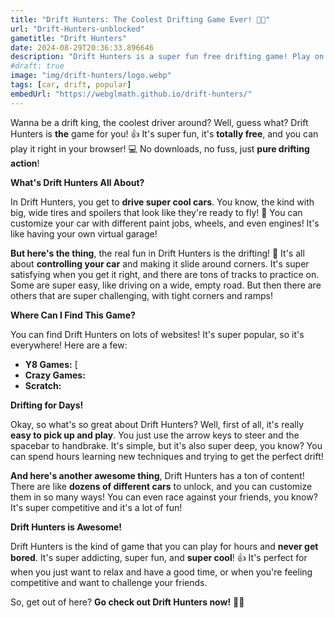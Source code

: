 ```yaml
---
title: "Drift Hunters: The Coolest Drifting Game Ever! 🚗💨"
url: "Drift-Hunters-unblocked"
gametitle: "Drift Hunters"
date: 2024-08-29T20:36:33.896646
description: "Drift Hunters is a super fun free drifting game! Play on your desktop with super cool cars and tons of tracks. Drift Hunters is a must play for all drifting fans!"
#draft: true
image: "img/drift-hunters/logo.webp"
tags: [car, drift, popular]
embedUrl: "https://webglmath.github.io/drift-hunters/"
---
```


Wanna be a drift king, the coolest driver around? Well, guess what?  Drift Hunters is **the** game for you! 👍 It's super fun, it's **totally free**, and  you can play it right in your browser! 💻 No downloads, no fuss, just **pure drifting action**!  

**What's Drift Hunters All About?**

In Drift Hunters, you get to **drive super cool cars**. You know, the kind with big, wide tires and spoilers that look like they're ready to fly! 🚀 You can customize your car with different paint jobs, wheels, and even engines!  It's like having your own virtual garage! 

**But here's the thing**, the real fun in Drift Hunters is the drifting! 💨 It's all about **controlling your car** and making it slide around corners.  It's super satisfying when you get it right, and there are tons of tracks to practice on. Some are super easy, like driving on a wide, empty road.  But then there are others that are super challenging, with tight corners and ramps!  

**Where Can I Find This Game?**

You can find Drift Hunters on lots of websites!  It's super popular, so it's everywhere!  Here are a few: 

* **Y8 Games:** [
* **Crazy Games:** 
* **Scratch:** 

**Drifting for Days!**

Okay, so what's so great about Drift Hunters?   Well, first of all, it's really **easy to pick up and play**. You just use the arrow keys to steer and the spacebar to handbrake.  It's simple, but it's also super deep, you know?  You can spend hours learning new techniques and trying to get the perfect drift! 

**And here's another awesome thing**, Drift Hunters has a ton of content! There are like **dozens of different cars** to unlock, and you can customize them in so many ways!  You can even race against your friends, you know?  It's super competitive and it's a lot of fun! 

**Drift Hunters is Awesome!**

Drift Hunters is the kind of game that you can play for hours and **never get bored**.  It's super addicting, super fun, and **super cool**! 👍 It's perfect for when you just want to relax and have a good time, or when you're feeling competitive and want to challenge your friends. 

So, get out of here?  **Go check out Drift Hunters now!** 🚗💨

